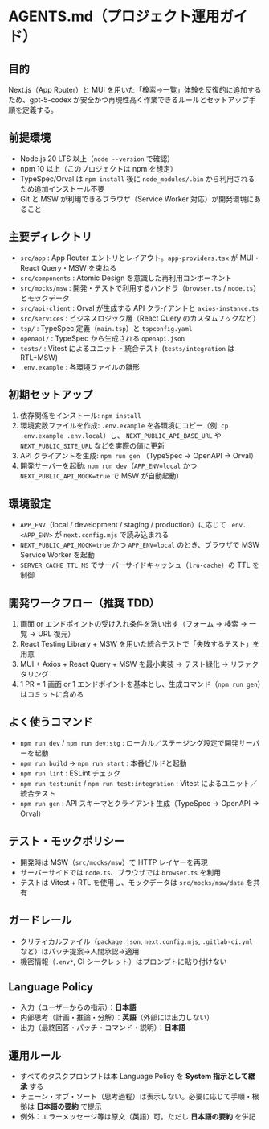 # AGENTS.md（プロジェクト運用ガイド）

## 目的
Next.js（App Router）と MUI を用いた「検索→一覧」体験を反復的に追加するため、gpt-5-codex が安全かつ再現性高く作業できるルールとセットアップ手順を定義する。

## 前提環境
- Node.js 20 LTS 以上（`node --version` で確認）
- npm 10 以上（このプロジェクトは npm を想定）
- TypeSpec/Orval は `npm install` 後に `node_modules/.bin` から利用されるため追加インストール不要
- Git と MSW が利用できるブラウザ（Service Worker 対応）が開発環境にあること

## 主要ディレクトリ
- `src/app` : App Router エントリとレイアウト。`app-providers.tsx` が MUI・React Query・MSW を束ねる
- `src/components` : Atomic Design を意識した再利用コンポーネント
- `src/mocks/msw` : 開発・テストで利用するハンドラ（`browser.ts` / `node.ts`）とモックデータ
- `src/api-client` : Orval が生成する API クライアントと `axios-instance.ts`
- `src/services` : ビジネスロジック層（React Query のカスタムフックなど）
- `tsp/` : TypeSpec 定義（`main.tsp`）と `tspconfig.yaml`
- `openapi/` : TypeSpec から生成される `openapi.json`
- `tests/` : Vitest によるユニット・統合テスト (`tests/integration` は RTL+MSW)
- `.env.example` : 各環境ファイルの雛形

## 初期セットアップ
1. 依存関係をインストール: `npm install`
2. 環境変数ファイルを作成: `.env.example` を各環境にコピー（例: `cp .env.example .env.local`）し、 `NEXT_PUBLIC_API_BASE_URL` や `NEXT_PUBLIC_SITE_URL` などを実際の値に更新
3. API クライアントを生成: `npm run gen` （TypeSpec → OpenAPI → Orval）
4. 開発サーバーを起動: `npm run dev`（`APP_ENV=local` かつ `NEXT_PUBLIC_API_MOCK=true` で MSW が自動起動）

## 環境設定
- `APP_ENV`（local / development / staging / production）に応じて `.env.<APP_ENV>` が `next.config.mjs` で読み込まれる
- `NEXT_PUBLIC_API_MOCK=true` かつ `APP_ENV=local` のとき、ブラウザで MSW Service Worker を起動
- `SERVER_CACHE_TTL_MS` でサーバーサイドキャッシュ（`lru-cache`）の TTL を制御

## 開発ワークフロー（推奨 TDD）
1. 画面 or エンドポイントの受け入れ条件を洗い出す（フォーム → 検索 → 一覧 → URL 復元）
2. React Testing Library + MSW を用いた統合テストで「失敗するテスト」を用意
3. MUI + Axios + React Query + MSW を最小実装 → テスト緑化 → リファクタリング
4. 1 PR = 1 画面 or 1 エンドポイントを基本とし、生成コマンド（`npm run gen`）はコミットに含める

## よく使うコマンド
- `npm run dev` / `npm run dev:stg` : ローカル／ステージング設定で開発サーバーを起動
- `npm run build` → `npm run start` : 本番ビルドと起動
- `npm run lint` : ESLint チェック
- `npm run test:unit` / `npm run test:integration` : Vitest によるユニット／統合テスト
- `npm run gen` : API スキーマとクライアント生成（TypeSpec → OpenAPI → Orval）

## テスト・モックポリシー
- 開発時は MSW（`src/mocks/msw`）で HTTP レイヤーを再現
- サーバーサイドでは `node.ts`、ブラウザでは `browser.ts` を利用
- テストは Vitest + RTL を使用し、モックデータは `src/mocks/msw/data` を共有

## ガードレール
- クリティカルファイル（`package.json`, `next.config.mjs`, `.gitlab-ci.yml` など）はパッチ提案→人間承認→適用
- 機密情報（`.env*`, CI シークレット）はプロンプトに貼り付けない

## Language Policy
- 入力（ユーザーからの指示）：**日本語**
- 内部思考（計画・推論・分解）：**英語**（外部には出力しない）
- 出力（最終回答・パッチ・コマンド・説明）：**日本語**

## 運用ルール
- すべてのタスクプロンプトは本 Language Policy を **System 指示として継承** する
- チェーン・オブ・ソート（思考過程）は表示しない。必要に応じて手順・根拠は **日本語の要約** で提示
- 例外：エラーメッセージ等は原文（英語）可。ただし **日本語の要約** を併記
